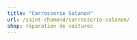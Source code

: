 ```yaml
---
title: "Carrosserie Salanon"
url: /saint-chamond/carrosserie-salanon/
shop: réparation de voitures
---
```

